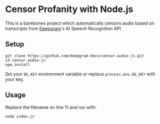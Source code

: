 # Censor Profanity with Node.js

This is a barebones project which automatically censors audio based on transcripts from [Deepgram](http://deepgram.com)'s AI Speech Recognition API.

## Setup

```
git clone https://github.com/deepgram-devs/censor-audio-js.git
cd censor-audio-js
npm install
```

Set your `DG_KEY` environment variable or replace `process.env.DG_KEY` with your key.

## Usage

Replace the filename on line 11 and run with:

```
node index.js
```